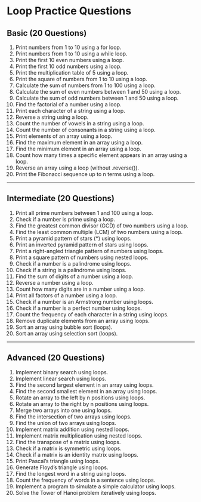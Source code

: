# Loop Practice Questions

## Basic (20 Questions)
1. Print numbers from 1 to 10 using a for loop.
2. Print numbers from 1 to 10 using a while loop.
3. Print the first 10 even numbers using a loop.
4. Print the first 10 odd numbers using a loop.
5. Print the multiplication table of 5 using a loop.
6. Print the square of numbers from 1 to 10 using a loop.
7. Calculate the sum of numbers from 1 to 100 using a loop.
8. Calculate the sum of even numbers between 1 and 50 using a loop.
9. Calculate the sum of odd numbers between 1 and 50 using a loop.
10. Find the factorial of a number using a loop.
11. Print each character of a string using a loop.
12. Reverse a string using a loop.
13. Count the number of vowels in a string using a loop.
14. Count the number of consonants in a string using a loop.
15. Print elements of an array using a loop.
16. Find the maximum element in an array using a loop.
17. Find the minimum element in an array using a loop.
18. Count how many times a specific element appears in an array using a loop.
19. Reverse an array using a loop (without .reverse()).
20. Print the Fibonacci sequence up to n terms using a loop.

---

## Intermediate (20 Questions)
1. Print all prime numbers between 1 and 100 using a loop.
2. Check if a number is prime using a loop.
3. Find the greatest common divisor (GCD) of two numbers using a loop.
4. Find the least common multiple (LCM) of two numbers using a loop.
5. Print a pyramid pattern of stars (*) using loops.
6. Print an inverted pyramid pattern of stars using loops.
7. Print a right-angled triangle pattern of numbers using loops.
8. Print a square pattern of numbers using nested loops.
9. Check if a number is a palindrome using loops.
10. Check if a string is a palindrome using loops.
11. Find the sum of digits of a number using a loop.
12. Reverse a number using a loop.
13. Count how many digits are in a number using a loop.
14. Print all factors of a number using a loop.
15. Check if a number is an Armstrong number using loops.
16. Check if a number is a perfect number using loops.
17. Count the frequency of each character in a string using loops.
18. Remove duplicate elements from an array using loops.
19. Sort an array using bubble sort (loops).
20. Sort an array using selection sort (loops).

---

## Advanced (20 Questions)
1. Implement binary search using loops.
2. Implement linear search using loops.
3. Find the second largest element in an array using loops.
4. Find the second smallest element in an array using loops.
5. Rotate an array to the left by n positions using loops.
6. Rotate an array to the right by n positions using loops.
7. Merge two arrays into one using loops.
8. Find the intersection of two arrays using loops.
9. Find the union of two arrays using loops.
10. Implement matrix addition using nested loops.
11. Implement matrix multiplication using nested loops.
12. Find the transpose of a matrix using loops.
13. Check if a matrix is symmetric using loops.
14. Check if a matrix is an identity matrix using loops.
15. Print Pascal’s triangle using loops.
16. Generate Floyd’s triangle using loops.
17. Find the longest word in a string using loops.
18. Count the frequency of words in a sentence using loops.
19. Implement a program to simulate a simple calculator using loops.
20. Solve the Tower of Hanoi problem iteratively using loops.
